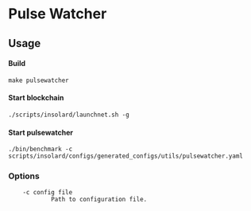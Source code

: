Pulse Watcher
===============

Usage
----------
#### Build

    make pulsewatcher

#### Start blockchain

    ./scripts/insolard/launchnet.sh -g

#### Start pulsewatcher

    ./bin/benchmark -c scripts/insolard/configs/generated_configs/utils/pulsewatcher.yaml

### Options

        -c config file
                Path to configuration file.
